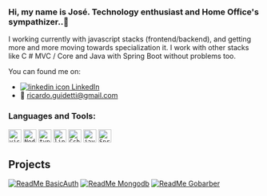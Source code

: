 ### Hi, my name is José. Technology enthusiast and Home Office's sympathizer..👋

I working currently with javascript stacks (frontend/backend), and getting more and more moving towards specialization it. I work with other stacks like C # MVC / Core and Java with Spring Boot without problems too.

You can found me on:
- [![linkedin icon][linkedinIcon] LinkedIn][linkedinUrl] 
- :email: <a href="mailto:ricardo.guidetti@gmail.com">ricardo.guidetti@gmail.com</a>

<!--Links Url -->
[linkedinUrl]: https://www.linkedin.com/in/josericardogjr/
<!-- icons links -->
[linkedinIcon]: https://raw.githubusercontent.com/MartinHeinz/MartinHeinz/master/linkedin-3-16.png

### Languages and Tools:

[<code><img alt="visual studio code" width="26px" src="https://img.icons8.com/fluent/240/000000/visual-studio-code-2019.png" /></code>](https://code.visualstudio.com/)
[<code><img alt="Node.js" width="26px" src="https://img.icons8.com/color/48/000000/nodejs.png"></code>](https://nodejs.org/en/)
[<code><img alt="typescript" width="26px" src="https://img.icons8.com/color/48/000000/typescript.png"></code>](https://www.typescriptlang.org/)
[<code><img alt="linux" width="26px" src="https://img.icons8.com/color/48/000000/linux.png"></code>](https://www.kernel.org/)
[<code><img alt="Csharp" width="26px" src="https://img.icons8.com/ios-filled/50/000000/c-sharp-logo.png"></code>](https://dotnet.microsoft.com/)
[<code><img alt="java" width="26px" src="https://img.icons8.com/color/48/000000/java-coffee-cup-logo.png"></code>](https://docs.oracle.com/en/java/)
[<code><img alt="Spring Boot" width="26px" src="https://img.icons8.com/color/48/000000/spring-logo"></code>](https://spring.io/projects/spring-boot/)


## Projects


[![ReadMe BasicAuth](https://github-readme-stats.vercel.app/api/pin/?username=thelokys&repo=BasicAuth)](https://github.com/thelokys/BasicAuth)
[![ReadMe Mongodb](https://github-readme-stats.vercel.app/api/pin/?username=thelokys&repo=tests-with-mongodb)](https://github.com/thelokys/tests-with-mongodb)
[![ReadMe Gobarber](https://github-readme-stats.vercel.app/api/pin/?username=thelokys&repo=gobarber)](https://github.com/thelokys/gobarber)

